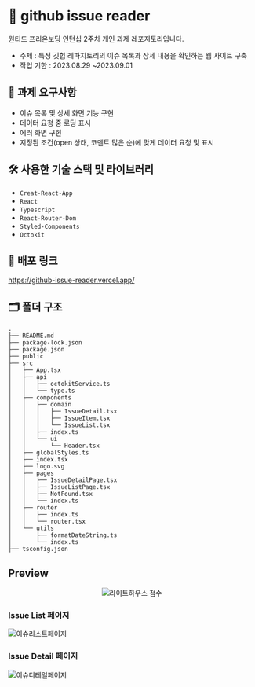 # 🔎 github issue reader

원티드 프리온보딩 인턴십 2주차 개인 과제 레포지토리입니다.

- 주제 : 특정 깃헙 레파지토리의 이슈 목록과 상세 내용을 확인하는 웹 사이트 구축
- 작업 기한 : 2023.08.29 ~2023.09.01

## 📝 과제 요구사항

- 이슈 목록 및 상세 화면 기능 구현
- 데이터 요청 중 로딩 표시
- 에러 화면 구현
- 지정된 조건(open 상태, 코멘트 많은 순)에 맞게 데이터 요청 및 표시

## 🛠 사용한 기술 스택 및 라이브러리

- `Creat-React-App`
- `React`
- `Typescript`
- `React-Router-Dom`
- `Styled-Components`
- `Octokit`

## 🚀 배포 링크

https://github-issue-reader.vercel.app/

## 🗂️ 폴더 구조

```base
.
├── README.md
├── package-lock.json
├── package.json
├── public
├── src
│   ├── App.tsx
│   ├── api
│   │   ├── octokitService.ts
│   │   └── type.ts
│   ├── components
│   │   ├── domain
│   │   │   ├── IssueDetail.tsx
│   │   │   ├── IssueItem.tsx
│   │   │   └── IssueList.tsx
│   │   ├── index.ts
│   │   └── ui
│   │       └── Header.tsx
│   ├── globalStyles.ts
│   ├── index.tsx
│   ├── logo.svg
│   ├── pages
│   │   ├── IssueDetailPage.tsx
│   │   ├── IssueListPage.tsx
│   │   ├── NotFound.tsx
│   │   └── index.ts
│   ├── router
│   │   ├── index.ts
│   │   └── router.tsx
│   └── utils
│       ├── formatDateString.ts
│       └── index.ts
├── tsconfig.json
```

## Preview

<div style="text-align:center">

![라이트하우스 점수](https://cdn.discordapp.com/attachments/619875492820025356/1146390569787076719/image.png)

</div>

### Issue List 페이지

![이슈리스트페이지](https://cdn.discordapp.com/attachments/619875492820025356/1146398704060858378/chrome_00gKhOWg6N.gif)

### Issue Detail 페이지

![이슈디테일페이지](https://cdn.discordapp.com/attachments/619875492820025356/1146398704727765002/chrome_X1psF43Vye.gif)
